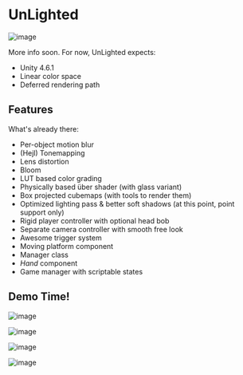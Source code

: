 UnLighted
=========

![image](http://i.imgur.com/n7hSTKi.gif)

More info soon.
For now, UnLighted expects:

- Unity 4.6.1
- Linear color space
- Deferred rendering path

Features
--------

What's already there:

- Per-object motion blur
- (Hejl) Tonemapping
- Lens distortion
- Bloom
- LUT based color grading
- Physically based über shader (with glass variant)
- Box projected cubemaps (with tools to render them)
- Optimized lighting pass & better soft shadows (at this point, point support only)
- Rigid player controller with optional head bob
- Separate camera controller with smooth free look
- Awesome trigger system
- Moving platform component
- Manager class
- *Hand* component
- Game manager with scriptable states

Demo Time!
----------

![image](http://i.imgur.com/yI7ZXVS.png)

![image](http://i.imgur.com/IlgBi9J.png)

![image](http://i.imgur.com/GRRjSxl.png)

![image](http://i.imgur.com/0Nf7Vsp.png)